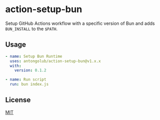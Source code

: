 # action-setup-bun
Setup GitHub Actions workflow with a specific version of Bun and adds `BUN_INSTALL` to the `$PATH`.

## Usage
```yaml
- name: Setup Bun Runtime
  uses: antongolub/action-setup-bun@v1.x.x
  with:
    version: 0.1.2

- name: Run script
  run: bun index.js
```

## License
[MIT](LICENSE)
